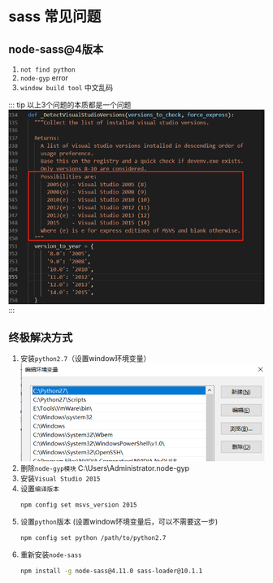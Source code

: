 # sass 常见问题

## node-sass@4版本

1. `not find python`
2. `node-gyp` error
3. `window build tool` 中文乱码

::: tip
以上3个问题的本质都是一个问题
![MSVSVersion](../../local/yarn/MSVSVersion.png)
:::

## 终极解决方式
1. 安装`python2.7`（设置window环境变量）
   </br>![env](../../local/yarn/python.png)
2. 删除`node-gyp模块` C:\Users\Administrator\.node-gyp
3. 安装`Visual Studio 2015`
4. 设置`编译版本`
   ``` sh
   npm config set msvs_version 2015
   ```
5. 设置`python`版本 (设置window环境变量后，可以不需要这一步)
   ``` sh
   npm config set python /path/to/python2.7
   ```
6. 重新安装`node-sass`
   ``` sh
   npm install -g node-sass@4.11.0 sass-loader@10.1.1
   ```